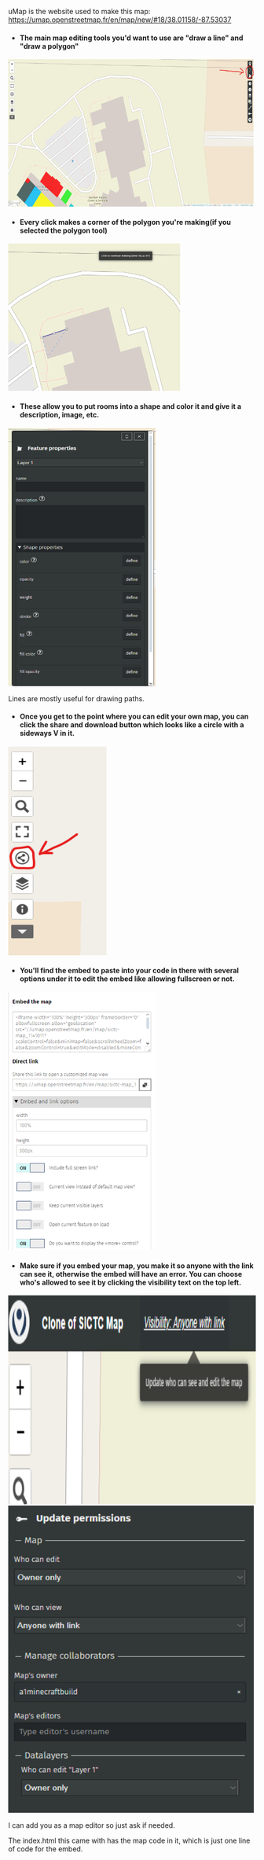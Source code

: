 uMap is the website used to make this map:  https://umap.openstreetmap.fr/en/map/new/#18/38.01158/-87.53037

* <h4>The main map editing tools you'd want to use are "draw a line" and "draw a polygon"</h4>
<img src="./images/drawtools.png" width="500" height="300"><br>
* <h4>Every click makes a corner of the polygon you're making(if you selected the polygon tool)</h4>
<img src="./images/makingshape.png" width="350" height="300"><br>
* <h4>These allow you to put rooms into a shape and color it and give it a description, image, etc.  </h4>
<img src="./images/features.png" width="300" height="525"><br>

Lines are mostly useful for drawing paths.  

* <h4>Once you get to the point where you can edit your own map, you can click the share and download button which looks like a circle with a sideways V in it.  </h4>
<img src="./images/sharebutton.png" width="200" height="425"><br>
* <h4>You'll find the embed to paste into your code in there with several options under it to edit the embed like allowing fullscreen or not.  </h4>
<img src="./images/embedsettings.png" width="300" height="525"><br>

* <h4>Make sure if you embed your map, you make it so anyone with the link can see it, otherwise the embed will have an error.  You can choose who's allowed to see it by clicking the visibility text on the top left.  </h4>
<img src="./images/visibility.png" width="700" height="425">
<img src="./images/visibilitysettings.png" width="500" height="625">

I can add you as a map editor so just ask if needed.  

The index.html this came with has the map code in it, which is just one line of code for the embed.  
